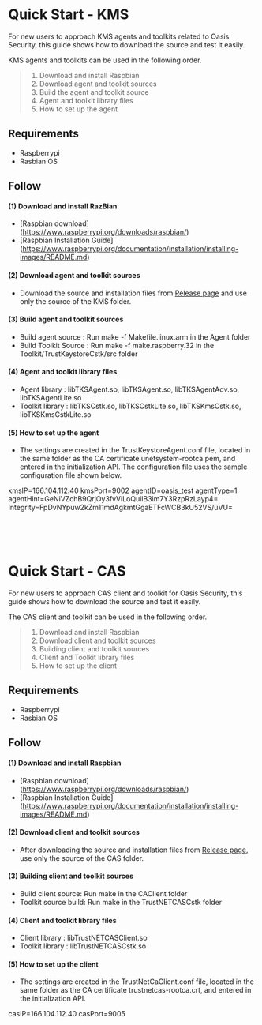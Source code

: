 # Quick Start - KMS

For new users to approach KMS agents and toolkits related to Oasis Security, this guide shows how to download the source and test it easily.

KMS agents and toolkits can be used in the following order.

> 1. Download and install Raspbian
> 2. Download agent and toolkit sources
> 3. Build the agent and toolkit source
> 4. Agent and toolkit library files
> 5. How to set up the agent


## Requirements
* Raspberrypi
* Rasbian OS

## Follow

#### (1) Download and install RazBian
- [Raspbian download] (https://www.raspberrypi.org/downloads/raspbian/)
- [Raspbian Installation Guide] (https://www.raspberrypi.org/documentation/installation/installing-images/README.md)

#### (2) Download agent and toolkit sources
- Download the source and installation files from [Release page](https://github.com/iotoasis/SEC/releases) and use only the source of the KMS folder.

#### (3) Build agent and toolkit sources
- Build agent source : Run make -f Makefile.linux.arm in the Agent folder
- Build Toolkit Source : Run make -f make.raspberry.32 in the Toolkit/TrustKeystoreCstk/src folder

#### (4) Agent and toolkit library files
- Agent library : libTKSAgent.so, libTKSAgent.so, libTKSAgentAdv.so, libTKSAgentLite.so
- Toolkit library : libTKSCstk.so, libTKSCstkLite.so, libTKSKmsCstk.so, libTKSKmsCstkLite.so

#### (5) How to set up the agent
- The settings are created in the TrustKeystoreAgent.conf file, located in the same folder as the CA certificate unetsystem-rootca.pem, and entered in the initialization API. The configuration file uses the sample configuration file shown below.

kmsIP=166.104.112.40
kmsPort=9002
agentID=oasis_test
agentType=1
agentHint=GeNiVZchB9QrjOy3fvViLoQuilB3im7Y3RzpRzLayp4=
Integrity=FpDvNYpuw2kZm11mdAgkmtGgaETFcWCB3kU52VS/uVU=

<br>
<br>
<br>

# Quick Start - CAS

For new users to approach CAS client and toolkit for Oasis Security, this guide shows how to download the source and test it easily.

The CAS client and toolkit can be used in the following order.

> 1. Download and install Raspbian
> 2. Download client and toolkit sources
> 3. Building client and toolkit sources
> 4. Client and Toolkit library files
> 5. How to set up the client


## Requirements
* Raspberrypi
* Rasbian OS

## Follow

#### (1) Download and install Raspbian
- [Raspbian download] (https://www.raspberrypi.org/downloads/raspbian/)
- [Raspbian Installation Guide] (https://www.raspberrypi.org/documentation/installation/installing-images/README.md)

#### (2) Download client and toolkit sources
- After downloading the source and installation files from [Release page](https://github.com/iotoasis/SEC/releases), use only the source of the CAS folder.

#### (3) Building client and toolkit sources
- Build client source: Run make in the CAClient folder
- Toolkit source build: Run make in the TrustNETCASCstk folder

#### (4) Client and toolkit library files
- Client library : libTrustNETCASClient.so
- Toolkit library : libTrustNETCASCstk.so

#### (5) How to set up the client
- The settings are created in the TrustNetCaClient.conf file, located in the same folder as the CA certificate trustnetcas-rootca.crt, and entered in the initialization API.

casIP=166.104.112.40
casPort=9005

<br>
<br>
<br>